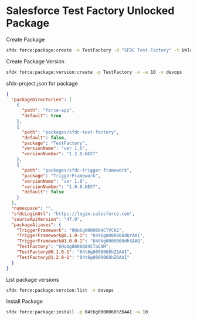 # Salesforce Test Factory Unlocked Package

Create Package

```zsh
sfdx force:package:create -n TestFactory -d "SFDC Test Factory" -t Unlocked -r packages/sfdc-test-factory -e -v devops
```

Create Package Version

```zsh
sfdx force:package:version:create -p TestFactory -x -w 10 -v devops
```

sfdx-project.json for package

```json
{
  "packageDirectories": [
    {
      "path": "force-app",
      "default": true
    },
    {
      "path": "packages/sfdc-test-factory",
      "default": false,
      "package": "TestFactory",
      "versionName": "ver 1.0",
      "versionNumber": "1.2.0.NEXT"
    },
    {
      "path": "packages/sfdc-trigger-framework",
      "package": "TriggerFramework",
      "versionName": "ver 1.0",
      "versionNumber": "1.0.0.NEXT",
      "default": false
    }
  ],
  "namespace": "",
  "sfdcLoginUrl": "https://login.salesforce.com",
  "sourceApiVersion": "47.0",
  "packageAliases": {
    "TriggerFramework": "0Ho6g0000004CTVCA2",
    "TriggerFramework@0.1.0-1": "04t6g0000068dQrAAI",
    "TriggerFramework@1.0.0-1": "04t6g0000068dhSAAQ",
    "TestFactory": "0Ho6g0000004CTaCAM",
    "TestFactory@0.1.0-1": "04t6g0000068hZ1AAI",
    "TestFactory@1.2.0-1": "04t6g0000068hZ6AAI"
  }
}

```

List package versions

```zsh
sfdx force:package:version:list -v devops
```

Install Package

```zsh
sfdx force:package:install -p 04t6g0000068hZ6AAI -w 10  
```

